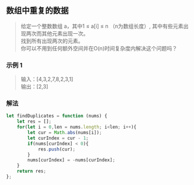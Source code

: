 
## 数组中重复的数据
> 给定一个整数数组 a，其中1 ≤ a[i] ≤ n （n为数组长度）, 其中有些元素出现两次而其他元素出现一次。      
> 找到所有出现两次的元素。      
> 你可以不用到任何额外空间并在O(n)时间复杂度内解决这个问题吗？      

### 示例 1
> 输入：[4,3,2,7,8,2,3,1]      
> 输出：[2,3]  
   

### 解法
```javascript 1.8
let findDuplicates = function (nums) {
    let res = [];
    for(let i = 0,len = nums.length; i<len; i++){
        let cur = Math.abs(nums[i]);
        let curIndex = cur - 1;
        if(nums[curIndex] < 0){
            res.push(cur);
        }
        nums[curIndex] = -nums[curIndex];
    }
    return res;
};
```
